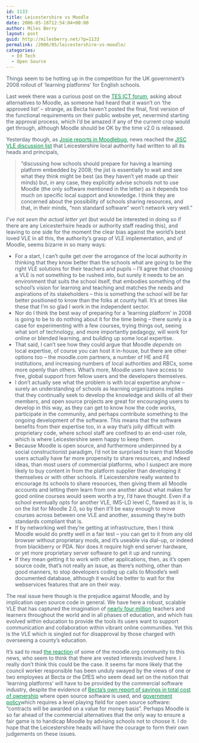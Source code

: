 ```yaml
---
id: 1133
title: Leicestershire vs Moodle
date: 2006-05-16T12:54:04+00:00
author: Miles Berry
layout: post
guid: http://milesberry.net/?p=1133
permalink: /2006/05/leicestershire-vs-moodle/
categories:
  - Ed Tech
  - Open Source
---
```

<p style="color: #495865;">
  Things seem to be hotting up in the competition for the UK government&#8217;s 2008 rollout of &#8216;learning platforms&#8217; for English schools.
</p>

<p style="color: #495865;">
  Last week there was a curious post on the <a style="color: #008947;" href="http://web.archive.org/web/20060612213500/http://www.tes.co.uk/section/staffroom/list_threads.aspx?path=/ICT/&threadPage=1">TES ICT forum</a>, asking about alternatives to Moodle, as someone had heard that it wasn&#8217;t on &#8216;the approved list&#8217; &#8211; strange, as Becta haven&#8217;t posted the final, first version of the functional requirements on their public website yet, nevermind starting the approval process, which I&#8217;d be amazed if any of the current crop would get through, although Moodle should be OK by the time v2.0 is released.
</p>

<p style="color: #495865;">
  Yesterday though, as <a style="color: #008947;" href="http://web.archive.org/web/20060612213500/http://fraser.typepad.com/moodle/2006/05/leicestershire_.html">Josie reports in Moodlebug,</a> news reached the <a style="color: #008947;" href="http://web.archive.org/web/20060612213500/http://www.jiscmail.ac.uk/cgi-bin/webadmin?A2=ind0605&L=vle&D=1&T=0&P=1509http://www.jiscmail.ac.uk/cgi-bin/webadmin?A2=ind0605&L=vle&D=1&T=0&P=1509">JISC VLE discussion list</a> that Leicestershire local authority had written to all its heads and principals,
</p>

<blockquote style="color: #495865;">
  <p>
    &#8220;discussing how schools should prepare for having a learning platform embedded by 2008; the jist is essentially to wait and see what they think might be best (as they haven’t yet made up their minds) but, in any case, they explicitly advise schools not to use Moodle (the only software mentioned in the letter) as it depends too much on specific local support and knowledge. I think they are concerned about the possibility of schools sharing resources, and that, in their minds, “non standard software” won’t network very well.&#8221;
  </p>
</blockquote>

<p style="color: #495865;">
  <span style="font-style: italic;">I&#8217;ve not seen the actual letter yet</span> (but would be interested in doing so if there are any Leicesterhsire heads or authority staff reading this), and leaving to one side for the moment the clear bias against the world&#8217;s best loved VLE in all this, the authority&#8217;s grasp of VLE implementation, and of Moodle, seems bizarre in so many ways:
</p>

<ul style="color: #495865;">
  <li>
    For a start, I can&#8217;t quite get over the arrogance of the local authority in thinking that they know better than the schools what are going to be the right VLE solutions for their teachers and pupils &#8211; I&#8217;ll agree that choosing a VLE is not something to be rushed into, but surely it needs to be an environment that suits the school itself, that embodies something of the school&#8217;s vision for learning and teaching and matches the needs and aspirations of its stakeholders &#8211; this is something the school will be far better positioned to know than the folks at county hall. It&#8217;s at times like these that I&#8217;m so glad I work in the independent sector.
  </li>
  <li>
    Nor do I think the best way of preparing for a &#8216;learning platform&#8217; in 2008 is going to be to do nothing about it for the time being &#8211; there surely is a case for experimenting with a few courses, trying things out, seeing what sort of technology, and more importantly pedagogy, will work for online or blended learning, and building up some local expertise.
  </li>
  <li>
    That said, I can&#8217;t see how they could argue that Moodle <span style="font-style: italic;">depends</span> on local expertise, of course you can host it in-house, but there are other options too &#8211; the moodle.com partners, a number of HE and FE institutions, and increasing numbers of local authorities and RBCs, some more openly than others. What&#8217;s more, Moodle users have access to free, global support from fellow users and the developers themselves.
  </li>
  <li>
    I don&#8217;t actually see what the problem is with local expertise anyhow &#8211; surely an understanding of schools as learning organizations implies that they continually seek to develop the knowledge and skills of all their members, and open source projects are great for encouraging users to develop in this way, as they can get to know how the code works, participate in the community, and perhaps contribute something to the ongoing development of the software. This means that the software benefits from their expertise too, in a way that&#8217;s jolly difficult with proprietary code, where school staff are confined to an end-user role, which is where Leicestershire seem happy to keep them.
  </li>
  <li>
    Because Moodle is open source, and furthermore underpinned by a social constructionist paradigm, I&#8217;d not be surprised to learn that Moodle users actually have far more propensity to share resources, and indeed ideas, than most users of commercial platforms, who I suspect are more likely to buy content in from the platform supplier than developing it themselves or with other schools. If Leicestershire really wanted to encourage its schools to share resources, then giving them all Moodle accounts and letting them learn from one another about what makes for good online courses would seem worth a try, I&#8217;d have thought. Even if a school eventually opts for another VLE, IMS-LD level C, flawed as it is, is on the list for Moodle 2.0, so by then it&#8217;ll be easy enough to move courses across between one VLE and another, assuming they&#8217;re both standards compliant that is.
  </li>
  <li>
    If by networking well they&#8217;re getting at infrastructure, then I think Moodle would do pretty well in a fair test &#8211; you can get to it from any old browser without proprietary mods, and it&#8217;s useable via dial-up, or indeed from blackberry or PDA. Nor does it require high end server hardware, or yet more proprietary server software to get it up and running.
  </li>
  <li>
    If they mean getting it to work with other applications, then, as it&#8217;s open source code, that&#8217;s not really an issue, as there&#8217;s nothing, other than good manners, to stop developers coding up calls to Moodle&#8217;s well documented database, although it would be better to wait for the webservices features that are on their way.
  </li>
</ul>

<p style="color: #495865;">
  The real issue here though is the prejudice against Moodle, and by implication open source code in general. We have here a robust, scalable VLE that has captured the imagination of <a style="color: #008947;" href="http://web.archive.org/web/20060612213500/http://moodle.org/stats/">nearly four million</a> teachers and learners throughout the world and in all phases of education, and which has evolved within education to provide the tools its users want to support communication and collaboration within vibrant online communities. Yet this is the VLE which is singled out for disapproval by those charged with overseeing a county&#8217;s education.
</p>

<p style="color: #495865;">
  It&#8217;s sad to read <a style="color: #008947;" href="http://web.archive.org/web/20060612213500/http://moodle.org/mod/forum/discuss.php?d=45889">the reaction</a> of some of the moodle.org community to this news, who seem to think that there are vested interests involved here. I really don&#8217;t think this could be the case. It seems far more likely that the council worker responsible has been unduly swayed by the views of one or two employees at Becta or the DfES who seem dead set on the notion that &#8216;learning platforms&#8217; will have to be provided by the commercial software industry, despite the evidence of <a style="color: #008947;" href="http://web.archive.org/web/20060612213500/http://www.becta.org.uk/corporate/publications/documents/BEC5606_Full_report18.pdf">Becta&#8217;s own report of savings in total cost of ownership</a> where open source software is used, and <a style="color: #008947;" href="http://web.archive.org/web/20060612213500/http://www.govtalk.gov.uk/documents/oss_policy_version2.pdf">government policy</a>which requires a level playing field for open source software: &#8220;contracts will be awarded on a value for money basis&#8221;. Perhaps Moodle is so far ahead of the commercial alternatives that the only way to ensure a fair game is to handicap Moodle by advising schools not to choose it. I do hope that the Leicestershire heads will have the courage to form their own judgements on these issues.
</p>